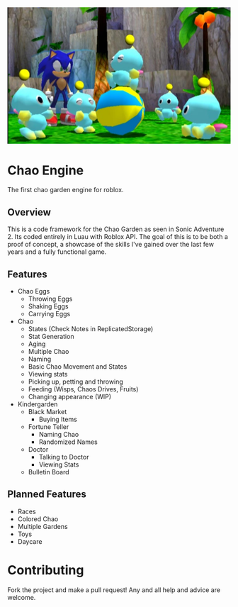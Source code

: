 <img style="-webkit-user-select: none;margin: auto;cursor: zoom-in;background-color: hsl(0, 0%, 90%);transition: background-color 300ms;" src="static/ChaoGarden.jpg">

# Chao Engine
The first chao garden engine for roblox.

## Overview
This is a code framework for the Chao Garden as seen in Sonic Adventure 2. Its coded entirely in Luau with Roblox API. The goal of this is to be both a proof of concept, a showcase of the skills I've gained over the last few years and a fully functional game.

## Features
- Chao Eggs 
    - Throwing Eggs
    - Shaking Eggs
    - Carrying Eggs
- Chao
    - States (Check Notes in ReplicatedStorage)
    - Stat Generation
    - Aging
    - Multiple Chao
    - Naming
    - Basic Chao Movement and States
    - Viewing stats
    - Picking up, petting and throwing
    - Feeding (Wisps, Chaos Drives, Fruits)
    - Changing appearance (WIP) 
- Kindergarden
    - Black Market
        - Buying Items
    - Fortune Teller
        - Naming Chao
        - Randomized Names
    - Doctor
        - Talking to Doctor
        - Viewing Stats
    - Bulletin Board


## Planned Features
- Races
- Colored Chao
- Multiple Gardens
- Toys
- Daycare

# Contributing
Fork the project and make a pull request! Any and all help and advice are welcome.